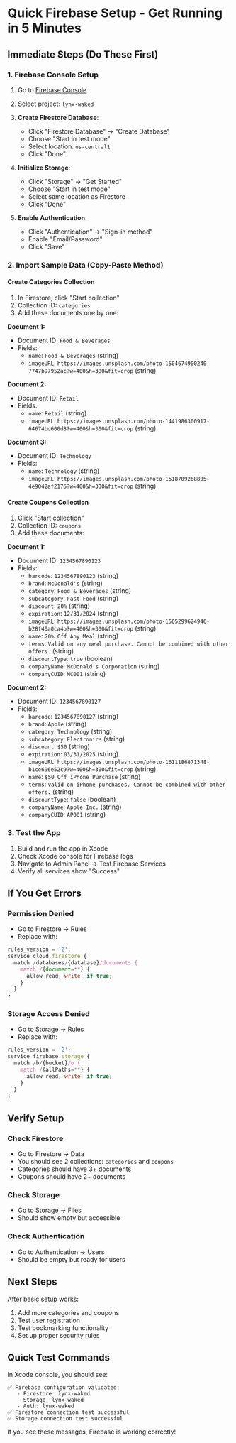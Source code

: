 # Quick Firebase Setup - Get Running in 5 Minutes

## Immediate Steps (Do These First)

### 1. Firebase Console Setup
1. Go to [Firebase Console](https://console.firebase.google.com/)
2. Select project: `lynx-waked`
3. **Create Firestore Database**:
   - Click "Firestore Database" → "Create Database"
   - Choose "Start in test mode"
   - Select location: `us-central1`
   - Click "Done"

4. **Initialize Storage**:
   - Click "Storage" → "Get Started"
   - Choose "Start in test mode"
   - Select same location as Firestore
   - Click "Done"

5. **Enable Authentication**:
   - Click "Authentication" → "Sign-in method"
   - Enable "Email/Password"
   - Click "Save"

### 2. Import Sample Data (Copy-Paste Method)

#### Create Categories Collection
1. In Firestore, click "Start collection"
2. Collection ID: `categories`
3. Add these documents one by one:

**Document 1:**
- Document ID: `Food & Beverages`
- Fields:
  - `name`: `Food & Beverages` (string)
  - `imageURL`: `https://images.unsplash.com/photo-1504674900240-7747b97952ac?w=400&h=300&fit=crop` (string)

**Document 2:**
- Document ID: `Retail`
- Fields:
  - `name`: `Retail` (string)
  - `imageURL`: `https://images.unsplash.com/photo-1441986300917-64674bd600d8?w=400&h=300&fit=crop` (string)

**Document 3:**
- Document ID: `Technology`
- Fields:
  - `name`: `Technology` (string)
  - `imageURL`: `https://images.unsplash.com/photo-1518709268805-4e9042af2176?w=400&h=300&fit=crop` (string)

#### Create Coupons Collection
1. Click "Start collection"
2. Collection ID: `coupons`
3. Add these documents:

**Document 1:**
- Document ID: `1234567890123`
- Fields:
  - `barcode`: `1234567890123` (string)
  - `brand`: `McDonald's` (string)
  - `category`: `Food & Beverages` (string)
  - `subcategory`: `Fast Food` (string)
  - `discount`: `20%` (string)
  - `expiration`: `12/31/2024` (string)
  - `imageURL`: `https://images.unsplash.com/photo-1565299624946-b28f40a0ca4b?w=400&h=300&fit=crop` (string)
  - `name`: `20% Off Any Meal` (string)
  - `terms`: `Valid on any meal purchase. Cannot be combined with other offers.` (string)
  - `discountType`: `true` (boolean)
  - `companyName`: `McDonald's Corporation` (string)
  - `companyCUID`: `MC001` (string)

**Document 2:**
- Document ID: `1234567890127`
- Fields:
  - `barcode`: `1234567890127` (string)
  - `brand`: `Apple` (string)
  - `category`: `Technology` (string)
  - `subcategory`: `Electronics` (string)
  - `discount`: `$50` (string)
  - `expiration`: `03/31/2025` (string)
  - `imageURL`: `https://images.unsplash.com/photo-1611186871348-b1ce696e52c9?w=400&h=300&fit=crop` (string)
  - `name`: `$50 Off iPhone Purchase` (string)
  - `terms`: `Valid on iPhone purchases. Cannot be combined with other offers.` (string)
  - `discountType`: `false` (boolean)
  - `companyName`: `Apple Inc.` (string)
  - `companyCUID`: `AP001` (string)

### 3. Test the App
1. Build and run the app in Xcode
2. Check Xcode console for Firebase logs
3. Navigate to Admin Panel → Test Firebase Services
4. Verify all services show "Success"

## If You Get Errors

### Permission Denied
- Go to Firestore → Rules
- Replace with:
```javascript
rules_version = '2';
service cloud.firestore {
  match /databases/{database}/documents {
    match /{document=**} {
      allow read, write: if true;
    }
  }
}
```

### Storage Access Denied
- Go to Storage → Rules
- Replace with:
```javascript
rules_version = '2';
service firebase.storage {
  match /b/{bucket}/o {
    match /{allPaths=**} {
      allow read, write: if true;
    }
  }
}
```

## Verify Setup

### Check Firestore
- Go to Firestore → Data
- You should see 2 collections: `categories` and `coupons`
- Categories should have 3+ documents
- Coupons should have 2+ documents

### Check Storage
- Go to Storage → Files
- Should show empty but accessible

### Check Authentication
- Go to Authentication → Users
- Should be empty but ready for users

## Next Steps

After basic setup works:
1. Add more categories and coupons
2. Test user registration
3. Test bookmarking functionality
4. Set up proper security rules

## Quick Test Commands

In Xcode console, you should see:
```
✅ Firebase configuration validated:
   - Firestore: lynx-waked
   - Storage: lynx-waked
   - Auth: lynx-waked
✅ Firestore connection test successful
✅ Storage connection test successful
```

If you see these messages, Firebase is working correctly!
